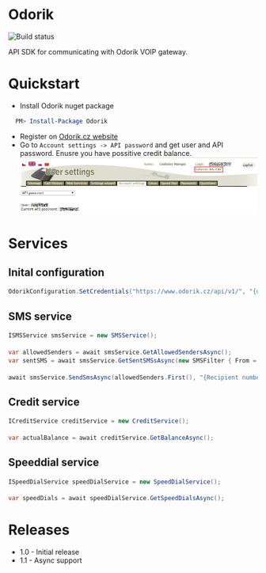 # Odorik
![Build status](https://ci.appveyor.com/api/projects/status/github/LadislavMargai/Odorik)

API SDK for communicating with Odorik VOIP gateway.
# Quickstart
* Install Odorik nuget package
```powershell  
  PM> Install-Package Odorik
```
* Register on [Odorik.cz website](https://www.odorik.cz)
* Go to `Account settings -> API password` and get user and API password. Enusre you have possitive credit balance.
![Odorik.cz website](https://raw.githubusercontent.com/LadislavMargai/Odorik/master/pictures/odorik-web.png)
# Services
## Inital configuration
```csharp  
OdorikConfiguration.SetCredentials("https://www.odorik.cz/api/v1/", "{user}", "{apiPassword}");
```
## SMS service
```csharp  
ISMSService smsService = new SMSService();

var allowedSenders = await smsService.GetAllowedSendersAsync();
var sentSMS = await smsService.GetSentSMSsAsync(new SMSFilter { From = DateTime.MinValue, To = DateTime.Now });

await smsService.SendSmsAsync(allowedSenders.First(), "{Recipient number in format 00xxxx...}", "Message text");
```
## Credit service
```csharp
ICreditService creditService = new CreditService();

var actualBalance = await creditService.GetBalanceAsync();
```

## Speeddial service
```csharp
ISpeedDialService speedDialService = new SpeedDialService();

var speedDials = await speedDialService.GetSpeedDialsAsync();
```
# Releases
* 1.0 - Initial release
* 1.1 - Async support
